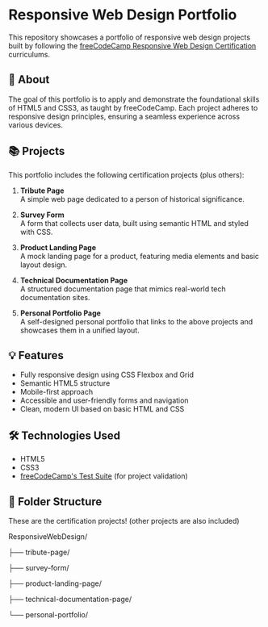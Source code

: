 # Responsive Web Design Portfolio

This repository showcases a portfolio of responsive web design projects built by following the [freeCodeCamp Responsive Web Design Certification](https://www.freecodecamp.org) curriculums.

## 🧠 About

The goal of this portfolio is to apply and demonstrate the foundational skills of HTML5 and CSS3, as taught by freeCodeCamp. Each project adheres to responsive design principles, ensuring a seamless experience across various devices.

## 📚 Projects

This portfolio includes the following certification projects (plus others):

1. **Tribute Page**  
   A simple web page dedicated to a person of historical significance.

2. **Survey Form**  
   A form that collects user data, built using semantic HTML and styled with CSS.

3. **Product Landing Page**  
   A mock landing page for a product, featuring media elements and basic layout design.

4. **Technical Documentation Page**  
   A structured documentation page that mimics real-world tech documentation sites.

5. **Personal Portfolio Page**  
   A self-designed personal portfolio that links to the above projects and showcases them in a unified layout.

## 💡 Features

- Fully responsive design using CSS Flexbox and Grid
- Semantic HTML5 structure
- Mobile-first approach
- Accessible and user-friendly forms and navigation
- Clean, modern UI based on basic HTML and CSS

## 🛠 Technologies Used

- HTML5
- CSS3
- [freeCodeCamp's Test Suite](https://github.com/freeCodeCamp/testable-projects-fcc) (for project validation)

## 📁 Folder Structure
These are the certification projects! (other projects are also included)

ResponsiveWebDesign/

├── tribute-page/

├── survey-form/

├── product-landing-page/

├── technical-documentation-page/

└── personal-portfolio/

